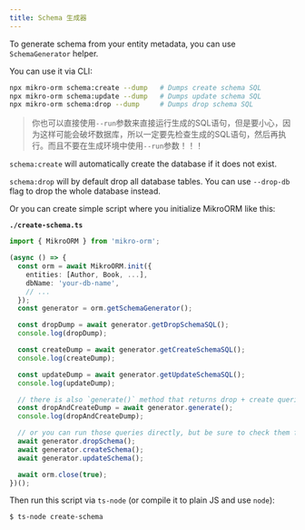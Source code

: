 ```yaml
---
title: Schema 生成器
---
```


To generate schema from your entity metadata, you can use `SchemaGenerator` helper. 

You can use it via CLI: 

```sh
npx mikro-orm schema:create --dump   # Dumps create schema SQL
npx mikro-orm schema:update --dump   # Dumps update schema SQL
npx mikro-orm schema:drop --dump     # Dumps drop schema SQL
```

> 你也可以直接使用`--run`参数来直接运行生成的SQL语句，但是要小心，因为这样可能会破坏数据库，所以一定要先检查生成的SQL语句，然后再执行。而且不要在生成环境中使用`--run`参数！！！

`schema:create` will automatically create the database if it does not exist. 

`schema:drop` will by default drop all database tables. You can use `--drop-db` flag to drop
the whole database instead. 

Or you can create simple script where you initialize MikroORM like this:

**`./create-schema.ts`**

```typescript
import { MikroORM } from 'mikro-orm';

(async () => {
  const orm = await MikroORM.init({
    entities: [Author, Book, ...],
    dbName: 'your-db-name',
    // ...
  });
  const generator = orm.getSchemaGenerator();

  const dropDump = await generator.getDropSchemaSQL();
  console.log(dropDump);

  const createDump = await generator.getCreateSchemaSQL();
  console.log(createDump);

  const updateDump = await generator.getUpdateSchemaSQL();
  console.log(updateDump);

  // there is also `generate()` method that returns drop + create queries
  const dropAndCreateDump = await generator.generate();
  console.log(dropAndCreateDump);

  // or you can run those queries directly, but be sure to check them first!
  await generator.dropSchema();
  await generator.createSchema();
  await generator.updateSchema();

  await orm.close(true);
})();
```

Then run this script via `ts-node` (or compile it to plain JS and use `node`):

```sh
$ ts-node create-schema
```
